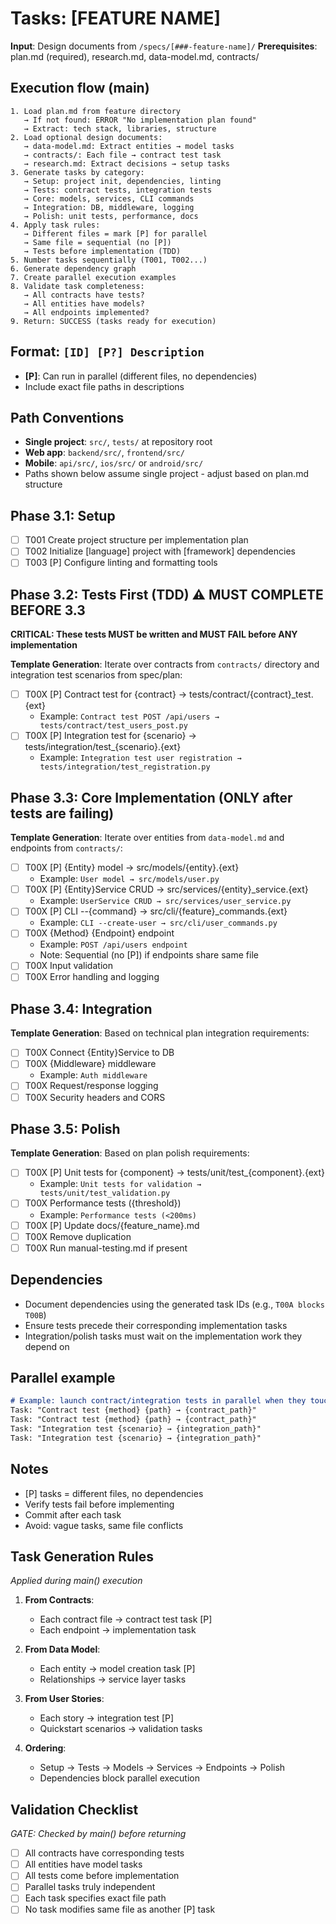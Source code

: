 # Tasks: [FEATURE NAME]

**Input**: Design documents from `/specs/[###-feature-name]/`
**Prerequisites**: plan.md (required), research.md, data-model.md, contracts/

## Execution flow (main)

```text
1. Load plan.md from feature directory
   → If not found: ERROR "No implementation plan found"
   → Extract: tech stack, libraries, structure
2. Load optional design documents:
   → data-model.md: Extract entities → model tasks
   → contracts/: Each file → contract test task
   → research.md: Extract decisions → setup tasks
3. Generate tasks by category:
   → Setup: project init, dependencies, linting
   → Tests: contract tests, integration tests
   → Core: models, services, CLI commands
   → Integration: DB, middleware, logging
   → Polish: unit tests, performance, docs
4. Apply task rules:
   → Different files = mark [P] for parallel
   → Same file = sequential (no [P])
   → Tests before implementation (TDD)
5. Number tasks sequentially (T001, T002...)
6. Generate dependency graph
7. Create parallel execution examples
8. Validate task completeness:
   → All contracts have tests?
   → All entities have models?
   → All endpoints implemented?
9. Return: SUCCESS (tasks ready for execution)
```

## Format: `[ID] [P?] Description`

- **[P]**: Can run in parallel (different files, no dependencies)
- Include exact file paths in descriptions

## Path Conventions

- **Single project**: `src/`, `tests/` at repository root
- **Web app**: `backend/src/`, `frontend/src/`
- **Mobile**: `api/src/`, `ios/src/` or `android/src/`
- Paths shown below assume single project - adjust based on plan.md structure

## Phase 3.1: Setup

- [ ] T001 Create project structure per implementation plan
- [ ] T002 Initialize [language] project with [framework] dependencies
- [ ] T003 [P] Configure linting and formatting tools

## Phase 3.2: Tests First (TDD) ⚠️ MUST COMPLETE BEFORE 3.3

**CRITICAL: These tests MUST be written and MUST FAIL before ANY implementation**

**Template Generation**: Iterate over contracts from `contracts/` directory and integration test scenarios from spec/plan:

- [ ] T00X [P] Contract test for {contract} → tests/contract/{contract}_test.{ext}
  - Example: `Contract test POST /api/users → tests/contract/test_users_post.py`
- [ ] T00X [P] Integration test for {scenario} → tests/integration/test_{scenario}.{ext}
  - Example: `Integration test user registration → tests/integration/test_registration.py`

## Phase 3.3: Core Implementation (ONLY after tests are failing)

**Template Generation**: Iterate over entities from `data-model.md` and endpoints from `contracts/`:

- [ ] T00X [P] {Entity} model → src/models/{entity}.{ext}
  - Example: `User model → src/models/user.py`
- [ ] T00X [P] {Entity}Service CRUD → src/services/{entity}_service.{ext}
  - Example: `UserService CRUD → src/services/user_service.py`
- [ ] T00X [P] CLI --{command} → src/cli/{feature}_commands.{ext}
  - Example: `CLI --create-user → src/cli/user_commands.py`
- [ ] T00X {Method} {Endpoint} endpoint
  - Example: `POST /api/users endpoint`
  - Note: Sequential (no [P]) if endpoints share same file
- [ ] T00X Input validation
- [ ] T00X Error handling and logging

## Phase 3.4: Integration

**Template Generation**: Based on technical plan integration requirements:

- [ ] T00X Connect {Entity}Service to DB
- [ ] T00X {Middleware} middleware
  - Example: `Auth middleware`
- [ ] T00X Request/response logging
- [ ] T00X Security headers and CORS

## Phase 3.5: Polish

**Template Generation**: Based on plan polish requirements:

- [ ] T00X [P] Unit tests for {component} → tests/unit/test_{component}.{ext}
  - Example: `Unit tests for validation → tests/unit/test_validation.py`
- [ ] T00X Performance tests ({threshold})
  - Example: `Performance tests (<200ms)`
- [ ] T00X [P] Update docs/{feature_name}.md
- [ ] T00X Remove duplication
- [ ] T00X Run manual-testing.md if present

## Dependencies

- Document dependencies using the generated task IDs (e.g., `T00A blocks T00B`)
- Ensure tests precede their corresponding implementation tasks
- Integration/polish tasks must wait on the implementation work they depend on

## Parallel example

```markdown
# Example: launch contract/integration tests in parallel when they touch distinct files
Task: "Contract test {method} {path} → {contract_path}"
Task: "Contract test {method} {path} → {contract_path}"
Task: "Integration test {scenario} → {integration_path}"
Task: "Integration test {scenario} → {integration_path}"
```

## Notes

- [P] tasks = different files, no dependencies
- Verify tests fail before implementing
- Commit after each task
- Avoid: vague tasks, same file conflicts

## Task Generation Rules

*Applied during main() execution*

1. **From Contracts**:
   - Each contract file → contract test task [P]
   - Each endpoint → implementation task

2. **From Data Model**:
   - Each entity → model creation task [P]
   - Relationships → service layer tasks

3. **From User Stories**:
   - Each story → integration test [P]
   - Quickstart scenarios → validation tasks

4. **Ordering**:
   - Setup → Tests → Models → Services → Endpoints → Polish
   - Dependencies block parallel execution

## Validation Checklist

*GATE: Checked by main() before returning*

- [ ] All contracts have corresponding tests
- [ ] All entities have model tasks
- [ ] All tests come before implementation
- [ ] Parallel tasks truly independent
- [ ] Each task specifies exact file path
- [ ] No task modifies same file as another [P] task
